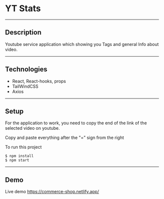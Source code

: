 # YT Stats 

---

## Description


Youtube service application which showing you Tags and general Info about video.

---

## Technologies

- React, React-hooks, props
- TailWindCSS
- Axios

---

## Setup


For the application to work, you need to copy the end of the link of the selected video on youtube.

Copy and paste everything after the "=" sign from the right

To run this project

```
$ npm install
$ npm start
```

---

## Demo

Live demo https://commerce-shop.netlify.app/

